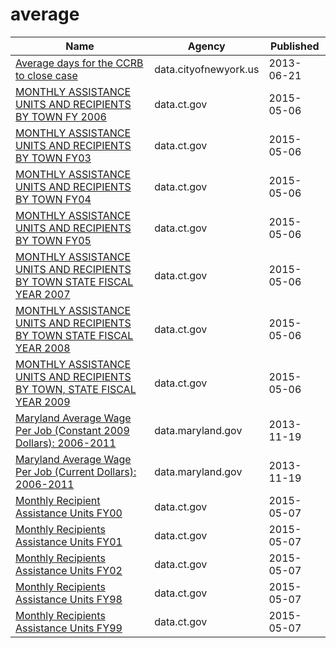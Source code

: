 # average

Name | Agency | Published
---- | ---- | ---------
[Average days for the CCRB to close case](../socrata/sd9s-b3hd.md) | data.cityofnewyork.us | 2013-06-21
[MONTHLY ASSISTANCE UNITS AND RECIPIENTS BY TOWN FY 2006](../socrata/73sy-vvz7.md) | data.ct.gov | 2015-05-06
[MONTHLY ASSISTANCE UNITS AND RECIPIENTS BY TOWN FY03](../socrata/d2gy-qyu3.md) | data.ct.gov | 2015-05-06
[MONTHLY ASSISTANCE UNITS AND RECIPIENTS BY TOWN FY04](../socrata/g9s8-wdcq.md) | data.ct.gov | 2015-05-06
[MONTHLY ASSISTANCE UNITS AND RECIPIENTS BY TOWN FY05](../socrata/ffti-3zst.md) | data.ct.gov | 2015-05-06
[MONTHLY ASSISTANCE UNITS AND RECIPIENTS BY TOWN STATE FISCAL YEAR 2007](../socrata/yf8e-3hwz.md) | data.ct.gov | 2015-05-06
[MONTHLY ASSISTANCE UNITS AND RECIPIENTS BY TOWN STATE FISCAL YEAR 2008](../socrata/c9fg-6zhq.md) | data.ct.gov | 2015-05-06
[MONTHLY ASSISTANCE UNITS AND RECIPIENTS BY TOWN, STATE FISCAL YEAR 2009](../socrata/9r6j-9p8n.md) | data.ct.gov | 2015-05-06
[Maryland Average Wage Per Job (Constant 2009 Dollars): 2006-2011](../socrata/s5ct-e4qp.md) | data.maryland.gov | 2013-11-19
[Maryland Average Wage Per Job (Current Dollars): 2006-2011](../socrata/mk5a-nf44.md) | data.maryland.gov | 2013-11-19
[Monthly Recipient Assistance Units FY00](../socrata/bkzu-kfvt.md) | data.ct.gov | 2015-05-07
[Monthly Recipients Assistance Units FY01](../socrata/6eai-w4xp.md) | data.ct.gov | 2015-05-07
[Monthly Recipients Assistance Units FY02](../socrata/8kmg-4n6q.md) | data.ct.gov | 2015-05-07
[Monthly Recipients Assistance Units FY98](../socrata/37dh-r83m.md) | data.ct.gov | 2015-05-07
[Monthly Recipients Assistance Units FY99](../socrata/tewy-5stv.md) | data.ct.gov | 2015-05-07

